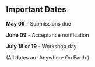 ## Important Dates

**May 09** - Submissions due

**June 09** - Acceptance notification

**July 18 or 19** - Workshop day

(All dates are Anywhere On Earth.)
